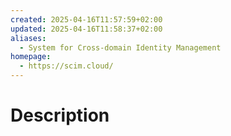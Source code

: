 ```yaml
---
created: 2025-04-16T11:57:59+02:00
updated: 2025-04-16T11:58:37+02:00
aliases:
  - System for Cross-domain Identity Management
homepage:
  - https://scim.cloud/
---
```

# Description